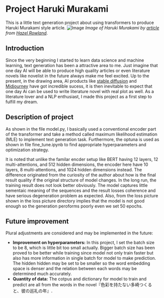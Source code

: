 # Project Haruki Murakami
This is a little text generation project about using transformers to produce Haruki Murakami style article. 
![Image](https://img.theculturetrip.com/1440x807/smart/wp-content/uploads/2011/08/screen-shot-2016-10-05-at-3-11-54-pm.png "Haruki Murakami")
*Image of Haruki Murakami by [article](https://theculturetrip.com/asia/japan/articles/japan-caught-between-cultures/) from [Hazel Rowland](https://theculturetrip.com/authors/hazel-rowland/)*.
## Introduction
Since the very beginning I started to learn data science and machine learning, text generation has been a attractive area to me. Just imagine that one day AI will be able to produce high quality articles or even literature novels like novelist in the future always make me feel excited. Up to the present, in the drawing area, AI products like [stable diffusion](https://stability.ai/blog/stable-diffusion-public-release) and [Midjourney](https://www.midjourney.com/home/?callbackUrl=%2Fapp%2F) have got incredible sucess, it is then inevitable to expect that one day Ai can be used to write literature novel with real plot as well. As a literature lover and a NLP enthusiast, I made this project as a first step to fulfill my dream. 

## Description of project
As shown in the file model.py, I basically used a conventional encoder part of the transformer and take a method called maximum likelihood estimation (MLE) to implement text generation task. Furthermore, the optuna is used as shown in file fine_tune.ipynb to find appropriate hyperparameters and optimization strategy. 

It is noted that unlike the familar encder setup like BERT having 12 layers, 12 multi-attentions, and 512 hidden dimensions, the encoder here have 10 layers, 8 multi-attentions, and 1024 hidden dimensions instead. The difference originated from the curiosity of the author about how is the final result quality if the original structure of model changes. In the long run, the training result does not look better obviously. The model captures little sementaic meaning of the sequences and the result losses coherence and have serious degeneration problem as expected. Also, from the loss picture shown in the loss picture directory implies that the model is not good enough so the generation peroforms poorly even we set 50 epochs.   

## Future improvement
Plural adjustments are considered and may be implemented in the future:
* **Improvement on hyperparameters:** In this project, I set the batch size to be 8, which is little bit too small actually. Bigger batch size has been proved to be better while training since model not only train faster but also has more information in single batch for model to make prediction. The hidden hidden may be set to be smaller so the word embedding space is denser and the relation between each words may be determined much accurately.
* **Quantity of data:** The cotpus and dictionary for model to train and predict are all from the words in the novel『色彩を持たない多崎つくると、彼の巡礼の年』.  
